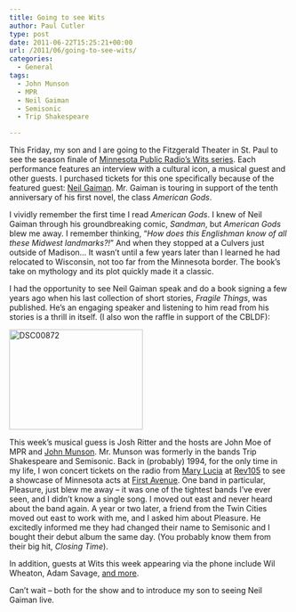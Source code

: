 ```yaml
---
title: Going to see Wits
author: Paul Cutler
type: post
date: 2011-06-22T15:25:21+00:00
url: /2011/06/going-to-see-wits/
categories:
  - General
tags:
  - John Munson
  - MPR
  - Neil Gaiman
  - Semisonic
  - Trip Shakespeare

---
```

This Friday, my son and I are going to the Fitzgerald Theater in St. Paul to see the season finale of [Minnesota Public Radio&#8217;s Wits series][1]. Each performance features an interview with a cultural icon, a musical guest and other guests. I purchased tickets for this one specifically because of the featured guest: [Neil Gaiman][2]. Mr. Gaiman is touring in support of the tenth anniversary of his first novel, the class _American Gods_.

I vividly remember the first time I read _American Gods_. I knew of Neil Gaiman through his groundbreaking comic, _Sandman_, but _American Gods_ blew me away. I remember thinking, &#8220;_How does this Englishman know of all these Midwest landmarks?!_&#8221; And when they stopped at a Culvers just outside of Madison&#8230; It wasn&#8217;t until a few years later than I learned he had relocated to Wisconsin, not too far from the Minnesota border. The book&#8217;s take on mythology and its plot quickly made it a classic.

I had the opportunity to see Neil Gaiman speak and do a book signing a few years ago when his last collection of short stories, _Fragile Things_, was published. He&#8217;s an engaging speaker and listening to him read from his stories is a thrill in itself. (I also won the raffle in support of the CBLDF):

[<img src="https://i0.wp.com/farm1.static.flickr.com/97/276164059_56f4bc711b_m.jpg?resize=240%2C180" width="240" height="180" alt="DSC00872" data-recalc-dims="1" />][3]

This week&#8217;s musical guess is Josh Ritter and the hosts are John Moe of MPR and [John Munson][4]. Mr. Munson was formerly in the bands Trip Shakespeare and Semisonic. Back in (probably) 1994, for the only time in my life, I won concert tickets on the radio from [Mary Lucia][5] at [Rev105][6] to see a showcase of Minnesota acts at [First Avenue][7]. One band in particular, Pleasure, just blew me away &#8211; it was one of the tightest bands I&#8217;ve ever seen, and I didn&#8217;t know a single song. I moved out east and never heard about the band again. A year or two later, a friend from the Twin Cities moved out east to work with me, and I asked him about Pleasure. He excitedly informed me they had changed their name to Semisonic and I bought their debut album the same day. (You probably know them from their big hit, _Closing Time_).

In addition, guests at Wits this week appearing via the phone include Wil Wheaton, Adam Savage, [and more][1].

Can&#8217;t wait &#8211; both for the show and to introduce my son to seeing Neil Gaiman live.

 [1]: http://minnesota.publicradio.org/radio/programs/wits/
 [2]: http://www.neilgaiman.com/
 [3]: http://www.flickr.com/photos/silwenae/276164059/ "DSC00872 by pcutler, on Flickr"
 [4]: http://www.thenewstandards.com/munson.html
 [5]: http://minnesota.publicradio.org/about/people/mpr_people_display.php?aut_id=121
 [6]: http://www.pessimistic.com/revolution/radio.htm
 [7]: http://first-avenue.com/